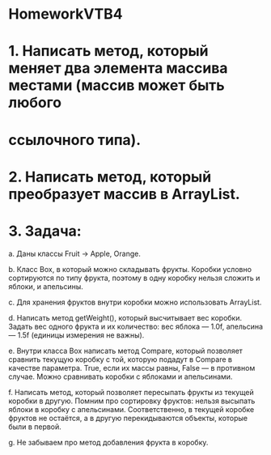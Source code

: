 # HomeworkVTB4
# 1. Написать метод, который меняет два элемента массива местами (массив может быть любого
# ссылочного типа).
# 2. Написать метод, который преобразует массив в ArrayList.
# 3. Задача:
a. Даны классы Fruit -> Apple, Orange.

b. Класс Box, в который можно складывать фрукты. Коробки условно сортируются по типу
фрукта, поэтому в одну коробку нельзя сложить и яблоки, и апельсины.

c. Для хранения фруктов внутри коробки можно использовать ArrayList.

d. Написать метод getWeight(), который высчитывает вес коробки. Задать вес одного
фрукта и их количество: вес яблока — 1.0f, апельсина — 1.5f (единицы измерения не
важны).

e. Внутри класса Box написать метод Compare, который позволяет сравнить текущую
коробку с той, которую подадут в Compare в качестве параметра. True, если их массы
равны, False — в противном случае. Можно сравнивать коробки с яблоками и
апельсинами.

f. Написать метод, который позволяет пересыпать фрукты из текущей коробки в другую.
Помним про сортировку фруктов: нельзя высыпать яблоки в коробку с апельсинами.
Соответственно, в текущей коробке фруктов не остаётся, а в другую перекидываются
объекты, которые были в первой.

g. Не забываем про метод добавления фрукта в коробку.
